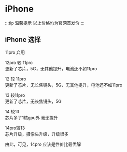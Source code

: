 # iPhone

<IPhonePrice />

<script setup>
import IPhonePrice from '../../.vitepress/components/IPhonePrice.vue'
</script>

:::tip 温馨提示
以上价格均为官网首发价
:::

## iPhone 选择

11pro 弃用

12pro 较 11pro  
更新了芯片，5G，无其他提升，电池还不如11pro

12 较 11pro  
更新了芯片，无长焦镜头，5G，无其他提升，电池还不如11pro

13 较11pro  
更新了芯片，无长焦镜头，5G

14 较13  
芯片多了1核gpu外 毫无提升

14pro较13  
芯片升级，摄像头升级，升级很多  

由此，可见，14pro 应该是性价比最优解

